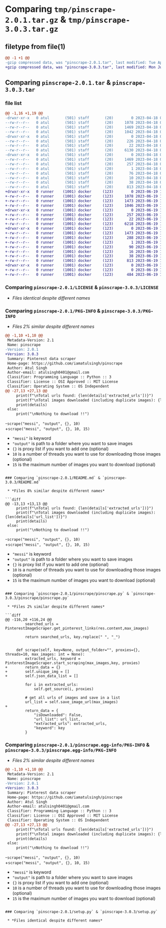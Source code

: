 # Comparing `tmp/pinscrape-2.0.1.tar.gz` & `tmp/pinscrape-3.0.3.tar.gz`

## filetype from file(1)

```diff
@@ -1 +1 @@
-gzip compressed data, was "pinscrape-2.0.1.tar", last modified: Tue Apr 18 07:26:25 2023, max compression
+gzip compressed data, was "pinscrape-3.0.3.tar", last modified: Mon Jun 19 15:47:46 2023, max compression
```

## Comparing `pinscrape-2.0.1.tar` & `pinscrape-3.0.3.tar`

### file list

```diff
@@ -1,16 +1,19 @@
-drwxr-xr-x   0 atul       (501) staff       (20)        0 2023-04-18 07:26:25.574910 pinscrape-2.0.1/
--rw-r--r--   0 atul       (501) staff       (20)     1078 2023-04-18 07:24:22.000000 pinscrape-2.0.1/LICENSE
--rw-r--r--   0 atul       (501) staff       (20)     1469 2023-04-18 07:26:25.574798 pinscrape-2.0.1/PKG-INFO
--rw-r--r--   0 atul       (501) staff       (20)     1042 2023-04-18 07:24:22.000000 pinscrape-2.0.1/README.md
-drwxr-xr-x   0 atul       (501) staff       (20)        0 2023-04-18 07:26:25.574066 pinscrape-2.0.1/pinscrape/
--rw-r--r--   0 atul       (501) staff       (20)      226 2023-04-18 07:24:22.000000 pinscrape-2.0.1/pinscrape/__init__.py
--rw-r--r--   0 atul       (501) staff       (20)       22 2023-04-18 07:26:14.000000 pinscrape-2.0.1/pinscrape/_version.py
--rw-r--r--   0 atul       (501) staff       (20)     6130 2023-04-18 07:24:22.000000 pinscrape-2.0.1/pinscrape/pinscrape.py
-drwxr-xr-x   0 atul       (501) staff       (20)        0 2023-04-18 07:26:25.574636 pinscrape-2.0.1/pinscrape.egg-info/
--rw-r--r--   0 atul       (501) staff       (20)     1469 2023-04-18 07:26:25.000000 pinscrape-2.0.1/pinscrape.egg-info/PKG-INFO
--rw-r--r--   0 atul       (501) staff       (20)      257 2023-04-18 07:26:25.000000 pinscrape-2.0.1/pinscrape.egg-info/SOURCES.txt
--rw-r--r--   0 atul       (501) staff       (20)        1 2023-04-18 07:26:25.000000 pinscrape-2.0.1/pinscrape.egg-info/dependency_links.txt
--rw-r--r--   0 atul       (501) staff       (20)       76 2023-04-18 07:26:25.000000 pinscrape-2.0.1/pinscrape.egg-info/requires.txt
--rw-r--r--   0 atul       (501) staff       (20)       10 2023-04-18 07:26:25.000000 pinscrape-2.0.1/pinscrape.egg-info/top_level.txt
--rw-r--r--   0 atul       (501) staff       (20)       38 2023-04-18 07:26:25.574945 pinscrape-2.0.1/setup.cfg
--rw-r--r--   0 atul       (501) staff       (20)      813 2023-04-18 07:24:22.000000 pinscrape-2.0.1/setup.py
+drwxr-xr-x   0 runner    (1001) docker     (123)        0 2023-06-19 15:47:46.580795 pinscrape-3.0.3/
+-rw-r--r--   0 runner    (1001) docker     (123)     1078 2023-06-19 15:47:27.000000 pinscrape-3.0.3/LICENSE
+-rw-r--r--   0 runner    (1001) docker     (123)     1473 2023-06-19 15:47:46.580795 pinscrape-3.0.3/PKG-INFO
+-rw-r--r--   0 runner    (1001) docker     (123)     1046 2023-06-19 15:47:27.000000 pinscrape-3.0.3/README.md
+drwxr-xr-x   0 runner    (1001) docker     (123)        0 2023-06-19 15:47:46.580795 pinscrape-3.0.3/pinscrape/
+-rw-r--r--   0 runner    (1001) docker     (123)      257 2023-06-19 15:47:27.000000 pinscrape-3.0.3/pinscrape/__init__.py
+-rw-r--r--   0 runner    (1001) docker     (123)       22 2023-06-19 15:47:27.000000 pinscrape-3.0.3/pinscrape/_version.py
+-rw-r--r--   0 runner    (1001) docker     (123)     6218 2023-06-19 15:47:27.000000 pinscrape-3.0.3/pinscrape/pinscrape.py
+drwxr-xr-x   0 runner    (1001) docker     (123)        0 2023-06-19 15:47:46.580795 pinscrape-3.0.3/pinscrape.egg-info/
+-rw-r--r--   0 runner    (1001) docker     (123)     1473 2023-06-19 15:47:46.000000 pinscrape-3.0.3/pinscrape.egg-info/PKG-INFO
+-rw-r--r--   0 runner    (1001) docker     (123)      288 2023-06-19 15:47:46.000000 pinscrape-3.0.3/pinscrape.egg-info/SOURCES.txt
+-rw-r--r--   0 runner    (1001) docker     (123)        1 2023-06-19 15:47:46.000000 pinscrape-3.0.3/pinscrape.egg-info/dependency_links.txt
+-rw-r--r--   0 runner    (1001) docker     (123)       90 2023-06-19 15:47:46.000000 pinscrape-3.0.3/pinscrape.egg-info/requires.txt
+-rw-r--r--   0 runner    (1001) docker     (123)       16 2023-06-19 15:47:46.000000 pinscrape-3.0.3/pinscrape.egg-info/top_level.txt
+-rw-r--r--   0 runner    (1001) docker     (123)       38 2023-06-19 15:47:46.580795 pinscrape-3.0.3/setup.cfg
+-rw-r--r--   0 runner    (1001) docker     (123)      813 2023-06-19 15:47:27.000000 pinscrape-3.0.3/setup.py
+drwxr-xr-x   0 runner    (1001) docker     (123)        0 2023-06-19 15:47:46.580795 pinscrape-3.0.3/tests/
+-rw-r--r--   0 runner    (1001) docker     (123)        0 2023-06-19 15:47:27.000000 pinscrape-3.0.3/tests/__init__.py
+-rw-r--r--   0 runner    (1001) docker     (123)      484 2023-06-19 15:47:27.000000 pinscrape-3.0.3/tests/e2e.py
```

### Comparing `pinscrape-2.0.1/LICENSE` & `pinscrape-3.0.3/LICENSE`

 * *Files identical despite different names*

### Comparing `pinscrape-2.0.1/PKG-INFO` & `pinscrape-3.0.3/PKG-INFO`

 * *Files 2% similar despite different names*

```diff
@@ -1,10 +1,10 @@
 Metadata-Version: 2.1
 Name: pinscrape
-Version: 2.0.1
+Version: 3.0.3
 Summary: Pinterest data scraper
 Home-page: https://github.com/iamatulsingh/pinscrape
 Author: Atul Singh
 Author-email: atulsingh0401@gmail.com
 Classifier: Programming Language :: Python :: 3
 Classifier: License :: OSI Approved :: MIT License
 Classifier: Operating System :: OS Independent
@@ -27,13 +27,13 @@
     print(f"\nTotal urls found: {len(details['extracted_urls'])}")
     print(f"\nTotal images downloaded (including duplicate images): {len(details['url_list'])}")
     print(details)
 else:
     print("\nNothing to download !!")
 ```
 
-`scrape("messi", "output", {}, 10)` <br/>
+`scrape("messi", "output", {}, 10, 15)` <br/>
 - `"messi"` is keyword
 - `"output"` is path to a folder where you want to save images
 - `{}` is proxy list if you want to add one (optional)
 - `10` is a number of threads you want to use for downloading those images (optional)
 - `15` is the maximum number of images you want to download (optional)
```

### Comparing `pinscrape-2.0.1/README.md` & `pinscrape-3.0.3/README.md`

 * *Files 8% similar despite different names*

```diff
@@ -13,13 +13,13 @@
     print(f"\nTotal urls found: {len(details['extracted_urls'])}")
     print(f"\nTotal images downloaded (including duplicate images): {len(details['url_list'])}")
     print(details)
 else:
     print("\nNothing to download !!")
 ```
 
-`scrape("messi", "output", {}, 10)` <br/>
+`scrape("messi", "output", {}, 10, 15)` <br/>
 - `"messi"` is keyword
 - `"output"` is path to a folder where you want to save images
 - `{}` is proxy list if you want to add one (optional)
 - `10` is a number of threads you want to use for downloading those images (optional)
 - `15` is the maximum number of images you want to download (optional)
```

### Comparing `pinscrape-2.0.1/pinscrape/pinscrape.py` & `pinscrape-3.0.3/pinscrape/pinscrape.py`

 * *Files 2% similar despite different names*

```diff
@@ -116,20 +116,24 @@
         searched_urls = PinterestImageScraper.get_pinterest_links(res.content,max_images)
 
         return searched_urls, key.replace(" ", "_")
 
 
     def scrape(self, key=None, output_folder="", proxies={}, threads=10, max_images: int = None):
         extracted_urls, keyword = PinterestImageScraper.start_scraping(max_images,key, proxies)
+        return_data = {}
+        self.unique_img = []
+        self.json_data_list = []
 
         for i in extracted_urls:
             self.get_source(i, proxies)
 
         # get all urls of images and save in a list
         url_list = self.save_image_url(max_images)
+
         return_data = {
             "isDownloaded": False,
             "url_list": url_list,
             "extracted_urls": extracted_urls,
             "keyword": key
         }
```

### Comparing `pinscrape-2.0.1/pinscrape.egg-info/PKG-INFO` & `pinscrape-3.0.3/pinscrape.egg-info/PKG-INFO`

 * *Files 2% similar despite different names*

```diff
@@ -1,10 +1,10 @@
 Metadata-Version: 2.1
 Name: pinscrape
-Version: 2.0.1
+Version: 3.0.3
 Summary: Pinterest data scraper
 Home-page: https://github.com/iamatulsingh/pinscrape
 Author: Atul Singh
 Author-email: atulsingh0401@gmail.com
 Classifier: Programming Language :: Python :: 3
 Classifier: License :: OSI Approved :: MIT License
 Classifier: Operating System :: OS Independent
@@ -27,13 +27,13 @@
     print(f"\nTotal urls found: {len(details['extracted_urls'])}")
     print(f"\nTotal images downloaded (including duplicate images): {len(details['url_list'])}")
     print(details)
 else:
     print("\nNothing to download !!")
 ```
 
-`scrape("messi", "output", {}, 10)` <br/>
+`scrape("messi", "output", {}, 10, 15)` <br/>
 - `"messi"` is keyword
 - `"output"` is path to a folder where you want to save images
 - `{}` is proxy list if you want to add one (optional)
 - `10` is a number of threads you want to use for downloading those images (optional)
 - `15` is the maximum number of images you want to download (optional)
```

### Comparing `pinscrape-2.0.1/setup.py` & `pinscrape-3.0.3/setup.py`

 * *Files identical despite different names*

